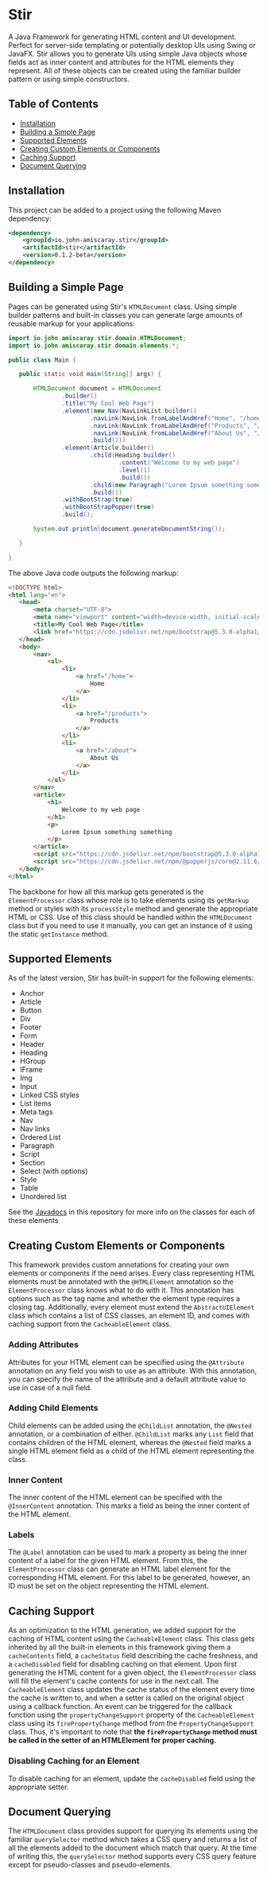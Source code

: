 # Stir

A Java Framework for generating HTML content and UI development. Perfect for server-side templating or potentially desktop UIs using Swing or JavaFX. Stir allows you to generate UIs using simple Java objects whose fields act as inner content and attributes for the HTML elements they represent. All of these objects can be created using the familiar builder pattern or using simple constructors.

## Table of Contents

- [Installation](#installation)
- [Building a Simple Page](#building-a-simple-page)
- [Supported Elements](#supported-elements)
- [Creating Custom Elements or Components](#creating-custom-elements-or-components)
- [Caching Support](#caching-support)
- [Document Querying](#document-querying)

## Installation

This project can be added to a project using the following Maven dependency:

```xml
<dependency>
    <groupId>io.john-amiscaray.stir</groupId>
    <artifactId>stir</artifactId>
    <version>0.1.2-beta</version>
</dependency>
```

## Building a Simple Page

Pages can be generated using Stir's `HTMLDocument` class. Using simple builder patterns and built-in classes you can generate large amounts of reusable markup for your applications:

```java
import io.john.amiscaray.stir.domain.HTMLDocument;
import io.john.amiscaray.stir.domain.elements.*;

public class Main {

   public static void main(String[] args) {

       HTMLDocument document = HTMLDocument
               .builder()
               .title("My Cool Web Page")
               .element(new Nav(NavLinkList.builder()
                       .navLink(NavLink.fromLabelAndHref("Home", "/home"))
                       .navLink(NavLink.fromLabelAndHref("Products", "/products"))
                       .navLink(NavLink.fromLabelAndHref("About Us", "/about"))
                       .build()))
               .element(Article.builder()
                       .child(Heading.builder()
                               .content("Welcome to my web page")
                               .level(1)
                               .build())
                       .child(new Paragraph("Lorem Ipsum something something"))
                       .build())
               .withBootStrap(true)
               .withBootStrapPopper(true)
               .build();

       System.out.println(document.generateDocumentString());

   }

}
```

The above Java code outputs the following markup:

```html
<!DOCTYPE html>
<html lang="en">
   <head>
       <meta charset="UTF-8">
       <meta name="viewport" content="width=device-width, initial-scale=1.0">
       <title>My Cool Web Page</title>
       <link href="https://cdn.jsdelivr.net/npm/bootstrap@5.3.0-alpha1/dist/css/bootstrap.min.css" rel="stylesheet" integrity="sha384-GLhlTQ8iRABdZLl6O3oVMWSktQOp6b7In1Zl3/Jr59b6EGGoI1aFkw7cmDA6j6gD" crossorigin="anonymous">
   </head>
   <body>
       <nav>
           <ul>
               <li>
                   <a href="/home">
                       Home
                   </a>
               </li>
               <li>
                   <a href="/products">
                       Products
                   </a>
               </li>
               <li>
                   <a href="/about">
                       About Us
                   </a>
               </li>
           </ul>
       </nav>
       <article>
           <h1>
               Welcome to my web page
           </h1>
           <p>
               Lorem Ipsum something something
           </p>
       </article>
       <script src="https://cdn.jsdelivr.net/npm/bootstrap@5.3.0-alpha1/dist/js/bootstrap.min.js" integrity="sha384-mQ93GR66B00ZXjt0YO5KlohRA5SY2XofN4zfuZxLkoj1gXtW8ANNCe9d5Y3eG5eD" crossorigin="anonymous"></script>
       <script src="https://cdn.jsdelivr.net/npm/@popperjs/core@2.11.6/dist/umd/popper.min.js" integrity="sha384-oBqDVmMz9ATKxIep9tiCxS/Z9fNfEXiDAYTujMAeBAsjFuCZSmKbSSUnQlmh/jp3" crossorigin="anonymous"></script>
   </body>
</html>
```

The backbone for how all this markup gets generated is the `ElementProcessor` class whose role is to take elements using its `getMarkup` method or styles with its `processStyle` method and generate the appropriate HTML or CSS. Use of this class should be handled within the `HTMLDocument` class but if you need to use it manually, you can get an instance of it using the static `getInstance` method.

## Supported Elements

As of the latest version, Stir has built-in support for the following elements:
- Anchor
- Article
- Button
- Div
- Footer
- Form
- Header
- Heading
- HGroup
- IFrame
- Img
- Input
- Linked CSS styles
- List items
- Meta tags
- Nav
- Nav links
- Ordered List
- Paragraph
- Script
- Section
- Select (with options)
- Style
- Table
- Unordered list

See the [Javadocs](https://john-amiscaray.github.io/Stir/io/john/amiscaray/stir/domain/elements/package-summary.html) in this repository for more info on the classes for each of these elements

## Creating Custom Elements or Components

This framework provides custom annotations for creating your own elements or components if the need arises. Every class representing HTML elements must be annotated with the `@HTMLElement` annotation so the `ElementProcessor` class knows what to do with it. This annotation has options such as the tag name and whether the element type requires a closing tag. Additionally, every element must extend the `AbstractUIElement` class which contains a list of CSS classes, an element ID, and comes with caching support from the `CacheableElement` class.

### Adding Attributes

Attributes for your HTML element can be specified using the `@Attribute` annotation on any field you wish to use as an attribute. With this annotation, you can specify the name of the attribute and a default attribute value to use in case of a null field.

### Adding Child Elements

Child elements can be added using the `@ChildList` annotation, the `@Nested` annotation, or a combination of either. `@ChildList` marks any `List` field that contains children of the HTML element, whereas the `@Nested` field marks a single HTML element field as a child of the HTML element representing the class.

### Inner Content

The inner content of the HTML element can be specified with the `@InnerContent` annotation. This marks a field as being the inner content of the HTML element.

### Labels

The `@Label` annotation can be used to mark a property as being the inner content of a label for the given HTML element. From this, the `ElementProcessor` class can generate an HTML label element for the corresponding HTML element. For this label to be generated, however, an ID must be set on the object representing the HTML element.

## Caching Support

As an optimization to the HTML generation, we added support for the caching of HTML content using the `CacheableElement` class. This class gets inherited by all the built-in elements in this framework giving them a `cacheContents` field, a `cacheStatus` field describing the cache freshness, and a `cacheDisabled` field for disabling caching on that element. Upon first generating the HTML content for a given object, the `ElementProcessor` class will fill the element's cache contents for use in the next call. The `CacheableElement` class updates the cache status of the element every time the cache is written to, and when a setter is called on the original object using a callback function. An event can be triggered for the callback function using the `propertyChangeSupport` property of the `CacheableElement` class using its `firePropertyChange` method from the `PropertyChangeSupport` class. Thus, it's important to note that **the `firePropertyChange` method must be called in the setter of an HTMLElement for proper caching.**

### Disabling Caching for an Element

To disable caching for an element, update the `cacheDisabled` field using the appropriate setter.

## Document Querying

The `HTMLDocument` class provides support for querying its elements using the familiar `querySelector` method which takes a CSS query and returns a list of all the elements added to the document which match that query. At the time of writing this, the `querySelector` method supports every CSS query feature except for pseudo-classes and pseudo-elements.


